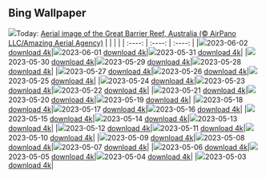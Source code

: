 ## Bing Wallpaper
![](./wallpaper/2023-06-02.jpg)Today: [Aerial image of the Great Barrier Reef, Australia (© AirPano LLC/Amazing Aerial Agency)](./wallpaper/2023-06-02.jpg)
|      |      |      |
| :----: | :----: | :----: |
|![](./wallpaper/2023-06-02_sm.jpg)2023-06-02 [download 4k](./wallpaper/2023-06-02.jpg)|![](./wallpaper/2023-06-01_sm.jpg)2023-06-01 [download 4k](./wallpaper/2023-06-01.jpg)|![](./wallpaper/2023-05-31_sm.jpg)2023-05-31 [download 4k](./wallpaper/2023-05-31.jpg)|
|![](./wallpaper/2023-05-30_sm.jpg)2023-05-30 [download 4k](./wallpaper/2023-05-30.jpg)|![](./wallpaper/2023-05-29_sm.jpg)2023-05-29 [download 4k](./wallpaper/2023-05-29.jpg)|![](./wallpaper/2023-05-28_sm.jpg)2023-05-28 [download 4k](./wallpaper/2023-05-28.jpg)|
|![](./wallpaper/2023-05-27_sm.jpg)2023-05-27 [download 4k](./wallpaper/2023-05-27.jpg)|![](./wallpaper/2023-05-26_sm.jpg)2023-05-26 [download 4k](./wallpaper/2023-05-26.jpg)|![](./wallpaper/2023-05-25_sm.jpg)2023-05-25 [download 4k](./wallpaper/2023-05-25.jpg)|
|![](./wallpaper/2023-05-24_sm.jpg)2023-05-24 [download 4k](./wallpaper/2023-05-24.jpg)|![](./wallpaper/2023-05-23_sm.jpg)2023-05-23 [download 4k](./wallpaper/2023-05-23.jpg)|![](./wallpaper/2023-05-22_sm.jpg)2023-05-22 [download 4k](./wallpaper/2023-05-22.jpg)|
|![](./wallpaper/2023-05-21_sm.jpg)2023-05-21 [download 4k](./wallpaper/2023-05-21.jpg)|![](./wallpaper/2023-05-20_sm.jpg)2023-05-20 [download 4k](./wallpaper/2023-05-20.jpg)|![](./wallpaper/2023-05-19_sm.jpg)2023-05-19 [download 4k](./wallpaper/2023-05-19.jpg)|
|![](./wallpaper/2023-05-18_sm.jpg)2023-05-18 [download 4k](./wallpaper/2023-05-18.jpg)|![](./wallpaper/2023-05-17_sm.jpg)2023-05-17 [download 4k](./wallpaper/2023-05-17.jpg)|![](./wallpaper/2023-05-16_sm.jpg)2023-05-16 [download 4k](./wallpaper/2023-05-16.jpg)|
|![](./wallpaper/2023-05-15_sm.jpg)2023-05-15 [download 4k](./wallpaper/2023-05-15.jpg)|![](./wallpaper/2023-05-14_sm.jpg)2023-05-14 [download 4k](./wallpaper/2023-05-14.jpg)|![](./wallpaper/2023-05-13_sm.jpg)2023-05-13 [download 4k](./wallpaper/2023-05-13.jpg)|
|![](./wallpaper/2023-05-12_sm.jpg)2023-05-12 [download 4k](./wallpaper/2023-05-12.jpg)|![](./wallpaper/2023-05-11_sm.jpg)2023-05-11 [download 4k](./wallpaper/2023-05-11.jpg)|![](./wallpaper/2023-05-10_sm.jpg)2023-05-10 [download 4k](./wallpaper/2023-05-10.jpg)|
|![](./wallpaper/2023-05-09_sm.jpg)2023-05-09 [download 4k](./wallpaper/2023-05-09.jpg)|![](./wallpaper/2023-05-08_sm.jpg)2023-05-08 [download 4k](./wallpaper/2023-05-08.jpg)|![](./wallpaper/2023-05-07_sm.jpg)2023-05-07 [download 4k](./wallpaper/2023-05-07.jpg)|
|![](./wallpaper/2023-05-06_sm.jpg)2023-05-06 [download 4k](./wallpaper/2023-05-06.jpg)|![](./wallpaper/2023-05-05_sm.jpg)2023-05-05 [download 4k](./wallpaper/2023-05-05.jpg)|![](./wallpaper/2023-05-04_sm.jpg)2023-05-04 [download 4k](./wallpaper/2023-05-04.jpg)|
|![](./wallpaper/2023-05-03_sm.jpg)2023-05-03 [download 4k](./wallpaper/2023-05-03.jpg)|